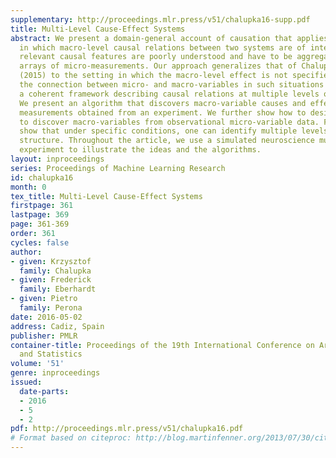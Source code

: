 ```yaml
---
supplementary: http://proceedings.mlr.press/v51/chalupka16-supp.pdf
title: Multi-Level Cause-Effect Systems
abstract: We present a domain-general account of causation that applies to settings
  in which macro-level causal relations between two systems are of interest, but the
  relevant causal features are poorly understood and have to be aggregated from vast
  arrays of micro-measurements. Our approach generalizes that of Chalupka et. al.
  (2015) to the setting in which the macro-level effect is not specified. We formalize
  the connection between micro- and macro-variables in such situations and provide
  a coherent framework describing causal relations at multiple levels of analysis.
  We present an algorithm that discovers macro-variable causes and effects from micro-level
  measurements obtained from an experiment. We further show how to design experiments
  to discover macro-variables from observational micro-variable data. Finally, we
  show that under specific conditions, one can identify multiple levels of causal
  structure. Throughout the article, we use a simulated neuroscience multi-unit recording
  experiment to illustrate the ideas and the algorithms.
layout: inproceedings
series: Proceedings of Machine Learning Research
id: chalupka16
month: 0
tex_title: Multi-Level Cause-Effect Systems
firstpage: 361
lastpage: 369
page: 361-369
order: 361
cycles: false
author:
- given: Krzysztof
  family: Chalupka
- given: Frederick
  family: Eberhardt
- given: Pietro
  family: Perona
date: 2016-05-02
address: Cadiz, Spain
publisher: PMLR
container-title: Proceedings of the 19th International Conference on Artificial Intelligence
  and Statistics
volume: '51'
genre: inproceedings
issued:
  date-parts:
  - 2016
  - 5
  - 2
pdf: http://proceedings.mlr.press/v51/chalupka16.pdf
# Format based on citeproc: http://blog.martinfenner.org/2013/07/30/citeproc-yaml-for-bibliographies/
---
```

